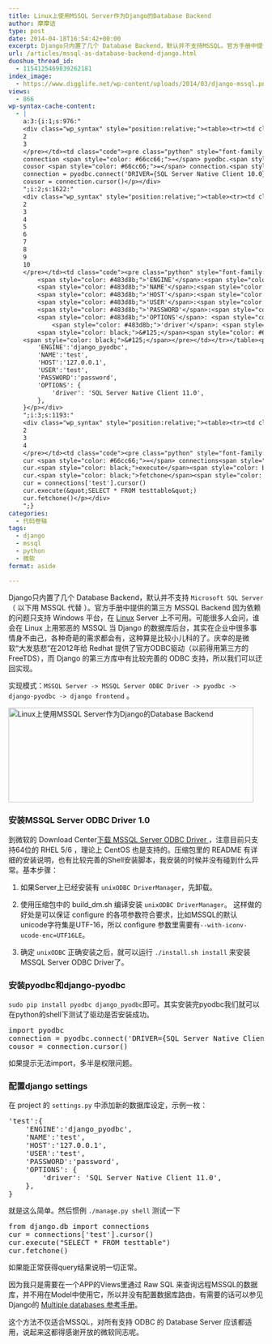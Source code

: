 ```yaml
---
title: Linux上使用MSSQL Server作为Django的Database Backend
author: 摩摩诘
type: post
date: 2014-04-18T16:54:42+00:00
excerpt: Django只内置了几个 Database Backend，默认并不支持MSSQL。官方手册中提供的第三方 MSSQL Backend 因为依赖的问题只支持 Windows 平台，在 Linux Server 上不可用。庆幸的是微软“大发慈悲”在2012年给 Redhat 提供了官方ODBC驱动（以前得用第三方的FreeTDS），而 Django 的第三方库中有比较完善的 ODBC 支持，所以我们可以迂回实现。
url: /articles/mssql-as-database-backend-django.html
duoshuo_thread_id:
  - 1154125469839262181
index_image:
  - https://www.digglife.net/wp-content/uploads/2014/03/django-mssql.png
views:
  - 866
wp-syntax-cache-content:
  - |
    a:3:{i:1;s:976:"
    <div class="wp_syntax" style="position:relative;"><table><tr><td class="line_numbers"><pre>1
    2
    3
    </pre></td><td class="code"><pre class="python" style="font-family:monospace;"><span style="color: #ff7700;font-weight:bold;">import</span> pyodbc
    connection <span style="color: #66cc66;">=</span> pyodbc.<span style="color: black;">connect</span><span style="color: black;">&#40;</span><span style="color: #483d8b;">'DRIVER={SQL Server Native Client 10.0};SERVER=127.0.0.1;DATABASE=test;UID=user;PWD=password'</span><span style="color: black;">&#41;</span>
    cousor <span style="color: #66cc66;">=</span> connection.<span style="color: black;">cursor</span><span style="color: black;">&#40;</span><span style="color: black;">&#41;</span></pre></td></tr></table><p class="theCode" style="display:none;">import pyodbc
    connection = pyodbc.connect('DRIVER={SQL Server Native Client 10.0};SERVER=127.0.0.1;DATABASE=test;UID=user;PWD=password')
    cousor = connection.cursor()</p></div>
    ";i:2;s:1622:"
    <div class="wp_syntax" style="position:relative;"><table><tr><td class="line_numbers"><pre>1
    2
    3
    4
    5
    6
    7
    8
    9
    10
    </pre></td><td class="code"><pre class="python" style="font-family:monospace;"><span style="color: #483d8b;">'test'</span>:<span style="color: black;">&#123;</span>
        <span style="color: #483d8b;">'ENGINE'</span>:<span style="color: #483d8b;">'django_pyodbc'</span><span style="color: #66cc66;">,</span>
        <span style="color: #483d8b;">'NAME'</span>:<span style="color: #483d8b;">'test'</span><span style="color: #66cc66;">,</span>
        <span style="color: #483d8b;">'HOST'</span>:<span style="color: #483d8b;">'127.0.0.1'</span><span style="color: #66cc66;">,</span>
        <span style="color: #483d8b;">'USER'</span>:<span style="color: #483d8b;">'test'</span><span style="color: #66cc66;">,</span>
        <span style="color: #483d8b;">'PASSWORD'</span>:<span style="color: #483d8b;">'password'</span><span style="color: #66cc66;">,</span>
        <span style="color: #483d8b;">'OPTIONS'</span>: <span style="color: black;">&#123;</span>
            <span style="color: #483d8b;">'driver'</span>: <span style="color: #483d8b;">'SQL Server Native Client 11.0'</span><span style="color: #66cc66;">,</span>
        <span style="color: black;">&#125;</span><span style="color: #66cc66;">,</span>
    <span style="color: black;">&#125;</span></pre></td></tr></table><p class="theCode" style="display:none;">'test':{
        'ENGINE':'django_pyodbc',
        'NAME':'test',
        'HOST':'127.0.0.1',
        'USER':'test',
        'PASSWORD':'password',
        'OPTIONS': {
            'driver': 'SQL Server Native Client 11.0',
        },
    }</p></div>
    ";i:3;s:1193:"
    <div class="wp_syntax" style="position:relative;"><table><tr><td class="line_numbers"><pre>1
    2
    3
    4
    </pre></td><td class="code"><pre class="python" style="font-family:monospace;"><span style="color: #ff7700;font-weight:bold;">from</span> django.<span style="color: black;">db</span> <span style="color: #ff7700;font-weight:bold;">import</span> connections
    cur <span style="color: #66cc66;">=</span> connections<span style="color: black;">&#91;</span><span style="color: #483d8b;">'test'</span><span style="color: black;">&#93;</span>.<span style="color: black;">cursor</span><span style="color: black;">&#40;</span><span style="color: black;">&#41;</span>
    cur.<span style="color: black;">execute</span><span style="color: black;">&#40;</span><span style="color: #483d8b;">&quot;SELECT * FROM testtable&quot;</span><span style="color: black;">&#41;</span>
    cur.<span style="color: black;">fetchone</span><span style="color: black;">&#40;</span><span style="color: black;">&#41;</span></pre></td></tr></table><p class="theCode" style="display:none;">from django.db import connections
    cur = connections['test'].cursor()
    cur.execute(&quot;SELECT * FROM testtable&quot;)
    cur.fetchone()</p></div>
    ";}
categories:
  - 代码卷轴
tags:
  - django
  - mssql
  - python
  - 微软
format: aside

---
```

Django只内置了几个 Database Backend，默认并不支持 `Microsoft SQL Server`（ 以下用 MSSQL 代替 ）。官方手册中提供的第三方 MSSQL Backend 因为依赖的问题只支持 Windows 平台，在 <a href="https://www.digglife.net/articles/category/about_ubuntu" title="Linux相关文章" target="_blank">Linux</a> Server 上不可用。可能很多人会问，谁会在 Linux 上用邪恶的 MSSQL 当 Django 的数据库后台，其实在企业中很多事情身不由己，各种奇葩的需求都会有，这种算是比较小儿科的了。庆幸的是微软“大发慈悲”在2012年给 Redhat 提供了官方ODBC驱动（以前得用第三方的FreeTDS），而 Django 的第三方库中有比较完善的 ODBC 支持，所以我们可以迂回实现。

<!--more-->

实现模式：`MSSQL Server -> MSSQL Server ODBC Driver -> pyodbc -> django-pyodbc -> django frontend` 。

<img src="https://www.digglife.net/wp-content/uploads/2014/04/mssql-django.jpg" alt="Linux上使用MSSQL Server作为Django的Database Backend" width="484" height="187" class="alignnone size-full wp-image-3921" />

### 安装MSSQL Server ODBC Driver 1.0

到微软的 Download Center<a href="http://www.microsoft.com/en-us/download/details.aspx?id=28160" title="Microsoft® SQL Server® ODBC Driver 1.0 for Linux " target="_blank">下载 MSSQL Server ODBC Driver </a>，注意目前只支持64位的 RHEL 5/6 ，理论上 CentOS 也是支持的。压缩包里的 README 有详细的安装说明，也有比较完善的Shell安装脚本，我安装的时候并没有碰到什么异常。基本步骤：

  1. 如果Server上已经安装有 `unixODBC DriverManager`，先卸载。
  2. 使用压缩包中的 build_dm.sh 编译安装 `unixODBC DriverManager`。
这样做的好处是可以保证 configure 的各项参数符合要求，比如MSSQL的默认unicode字符集是UTF-16，所以 configure 参数里需要有`--with-iconv-ucode-enc=UTF16LE`。

  3. 确定 `unixODBC` 正确安装之后，就可以运行 `./install.sh install` 来安装 MSSQL Server ODBC Driver了。

### 安装pyodbc和django-pyodbc

`sudo pip install pyodbc django_pyodbc`即可。其实安装完pyodbc我们就可以在python的shell下测试了驱动是否安装成功。

<pre lang='python' line='1'>import pyodbc
connection = pyodbc.connect('DRIVER={SQL Server Native Client 10.0};SERVER=127.0.0.1;DATABASE=test;UID=user;PWD=password')
cousor = connection.cursor()
</pre>

如果提示无法import，多半是权限问题。

### 配置django settings

在 project 的 `settings.py` 中添加新的数据库设定，示例一枚：

<pre lang='python' line='1'>'test':{
    'ENGINE':'django_pyodbc',
    'NAME':'test',
    'HOST':'127.0.0.1',
    'USER':'test',
    'PASSWORD':'password',
    'OPTIONS': {
        'driver': 'SQL Server Native Client 11.0',
    },
}
</pre>

就是这么简单。然后惯例 `./manage.py shell` 测试一下

<pre lang='python' line='1'>from django.db import connections
cur = connections['test'].cursor()
cur.execute("SELECT * FROM testtable")
cur.fetchone()
</pre>

如果能正常获得query结果说明一切正常。

因为我只是需要在一个APP的Views里通过 Raw SQL 来查询远程MSSQL的数据库，并不用在Model中使用它，所以并没有配置数据库路由，有需要的话可以参见Django的 <a href="https://docs.djangoproject.com/en/1.6/topics/db/multi-db/#topics-db-multi-db-hints" title="Django Multiple databases 参考手册" target="_blank">Multiple databases 参考手册</a>。

这个方法不仅适合MSSQL，对所有支持 ODBC 的 Database Server 应该都适用，说起来这都得感谢开放的微软同志呢。
